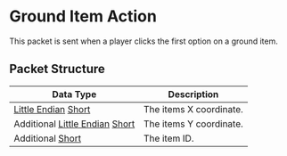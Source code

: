 # Ground Item Action
This packet is sent when a player clicks the first option on a ground item.

## Packet Structure
| Data Type | Description |
|--|--|
| [Little Endian](/Data-Types.html#little-endian) [Short](/Data-Types.html#common-data-types) | The items X coordinate. |
| Additional [Little Endian](/Data-Types.html#little-endian) [Short](/Data-Types.html#common-data-types) | The items Y coordinate. |
| Additional [Short](/Data-Types.html#common-data-types) | The item ID. |
